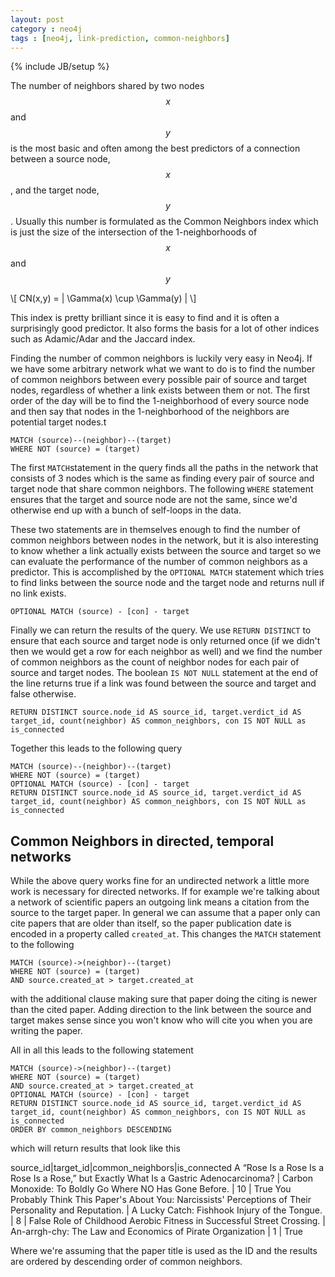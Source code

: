 ```yaml
---
layout: post
category : neo4j
tags : [neo4j, link-prediction, common-neighbors]
---
```


{% include JB/setup %}

The number of neighbors shared by two nodes $$x$$ and $$y$$ is the most basic and often among the best predictors of a connection between a source node, $$x$$, and the target node, $$y$$.
Usually this number is formulated as the Common Neighbors index which is just the size of the intersection of the 1-neighborhoods of $$x$$ and $$y$$

\\[
CN(x,y) = | \Gamma(x) \cup \Gamma(y) |
\\]

This index is pretty brilliant since it is easy to find and it is often a surprisingly good predictor. It also forms the basis for a lot of other indices such as Adamic/Adar and the Jaccard index.

Finding the number of common neighbors is luckily very easy in Neo4j. If we have some arbitrary network what we want to do is to find the number of common neighbors between every possible pair of source and target nodes, regardless of whether a link exists between them or not. The first order of the day will be to find the 1-neighborhood of every source node and then say that nodes in the 1-neighborhood of the neighbors are potential target nodes.t

```
MATCH (source)--(neighbor)--(target)
WHERE NOT (source) = (target)
```

The first `MATCH`statement in the query finds all the paths in the network that consists of 3 nodes which is the same as finding every pair of source and target node that share common neighbors. The following `WHERE` statement ensures that the target and source node are not the same, since we'd otherwise end up with a bunch of self-loops in the data.


These two statements are in themselves enough to find the number of common neighbors between nodes in the network, but it is also interesting to know whether a link actually exists between the source and target so we can evaluate the performance of the number of common neighbors as a predictor. This is accomplished by the `OPTIONAL MATCH` statement which tries to find links between the source node and the target node and returns null if no link exists.

```
OPTIONAL MATCH (source) - [con] - target
```

Finally we can return the results of the query. We use `RETURN DISTINCT` to ensure that each source and target node is only returned once (if we didn't then we would get a row for each neighbor as well) and we find the number of common neighbors as the count of neighbor nodes for each pair of source and target nodes. The boolean `IS NOT NULL` statement at the end of the line returns true if a link was found between the source and target and false otherwise.

```
RETURN DISTINCT source.node_id AS source_id, target.verdict_id AS target_id, count(neighbor) AS common_neighbors, con IS NOT NULL as is_connected
```

Together this leads to the following query

```
MATCH (source)--(neighbor)--(target)
WHERE NOT (source) = (target)
OPTIONAL MATCH (source) - [con] - target
RETURN DISTINCT source.node_id AS source_id, target.verdict_id AS target_id, count(neighbor) AS common_neighbors, con IS NOT NULL as is_connected
```

## Common Neighbors in directed, temporal networks

While the above query works fine for an undirected network a little more work is necessary for directed networks. If for example we're talking about a network of scientific papers an outgoing link means a citation from the source to the target paper. In general we can assume that a paper only can cite papers that are older than itself, so the paper publication date is encoded in a property called `created_at`.
This changes the `MATCH` statement to the following

```
MATCH (source)->(neighbor)--(target)
WHERE NOT (source) = (target)
AND source.created_at > target.created_at
```

with the additional clause making sure that paper doing the citing is newer than the cited paper. Adding direction to the link between the source and target makes sense since you won't know who will cite you when you are writing the paper.

All in all this leads to the following statement

```
MATCH (source)->(neighbor)--(target)
WHERE NOT (source) = (target)
AND source.created_at > target.created_at
OPTIONAL MATCH (source) - [con] - target
RETURN DISTINCT source.node_id AS source_id, target.verdict_id AS target_id, count(neighbor) AS common_neighbors, con IS NOT NULL as is_connected
ORDER BY common_neighbors DESCENDING
```

which will return results that look like this

source_id|target_id|common_neighbors|is_connected
A “Rose Is a Rose Is a Rose Is a Rose,” but Exactly What Is a Gastric Adenocarcinoma? | Carbon Monoxide: To Boldly Go Where NO Has Gone Before. | 10 | True
You Probably Think This Paper's About You: Narcissists' Perceptions of Their Personality and Reputation. | A Lucky Catch: Fishhook Injury of the Tongue. | 8 | False
Role of Childhood Aerobic Fitness in Successful Street Crossing. | An-arrgh-chy: The Law and Economics of Pirate Organization | 1 | True

Where we're assuming that the paper title is used as the ID and the results are ordered by descending order of common neighbors.

